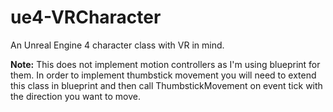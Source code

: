 # ue4-VRCharacter
An Unreal Engine 4 character class with VR in mind.

__Note:__ This does not implement motion controllers as I'm using blueprint for them. In order to implement thumbstick movement you will need to extend this class in blueprint and then call ThumbstickMovement on event tick with the direction you want to move.
